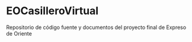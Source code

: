 # EOCasilleroVirtual
Repositorio de código fuente y documentos del proyecto final de Expreso de Oriente
